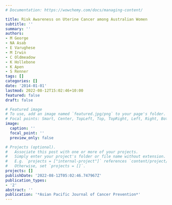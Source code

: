 ```yaml
---
# Documentation: https://wowchemy.com/docs/managing-content/

title: Risk Awareness on Uterine Cancer among Australian Women
subtitle: ''
summary: ''
authors:
- M George
- NA Asab
- E Varughese
- M Irwin
- C Oldmeadow
- K Hollebone
- K Apen
- S Renner
tags: []
categories: []
date: '2014-01-01'
lastmod: 2022-08-12T15:02:46+10:00
featured: false
draft: false

# Featured image
# To use, add an image named `featured.jpg/png` to your page's folder.
# Focal points: Smart, Center, TopLeft, Top, TopRight, Left, Right, BottomLeft, Bottom, BottomRight.
image:
  caption: ''
  focal_point: ''
  preview_only: false

# Projects (optional).
#   Associate this post with one or more of your projects.
#   Simply enter your project's folder or file name without extension.
#   E.g. `projects = ["internal-project"]` references `content/project/deep-learning/index.md`.
#   Otherwise, set `projects = []`.
projects: []
publishDate: '2022-08-12T05:02:46.747967Z'
publication_types:
- '2'
abstract: ''
publication: '*Asian Pacific Journal of Cancer Prevention*'
---
```

